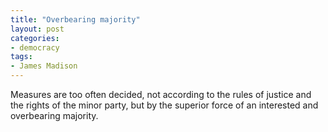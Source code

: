 ```yaml
---
title: "Overbearing majority"
layout: post
categories:
- democracy
tags:
- James Madison
---
```


Measures are too often decided, not according to the rules of justice and the rights of the minor party, but by the superior force of an interested and overbearing majority.
